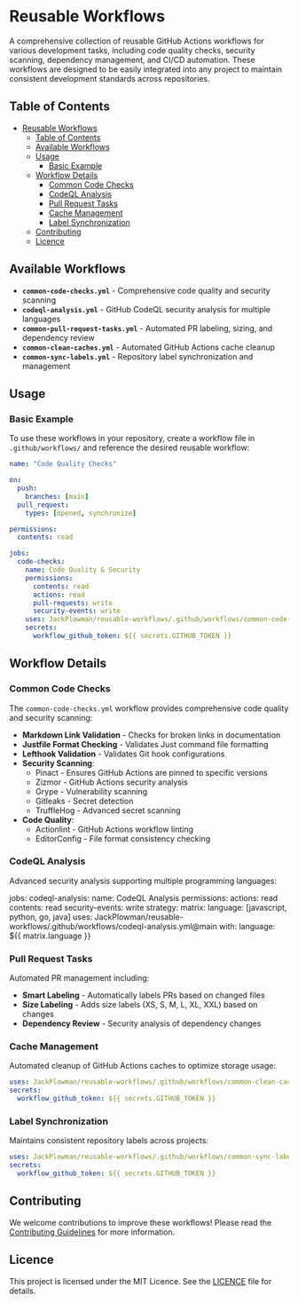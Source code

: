 # Reusable Workflows

A comprehensive collection of reusable GitHub Actions workflows for various development tasks, including code quality checks, security scanning, dependency management, and CI/CD automation. These workflows are designed to be easily integrated into any project to maintain consistent development standards across repositories.

## Table of Contents

- [Reusable Workflows](#reusable-workflows)
  - [Table of Contents](#table-of-contents)
  - [Available Workflows](#available-workflows)
  - [Usage](#usage)
    - [Basic Example](#basic-example)
  - [Workflow Details](#workflow-details)
    - [Common Code Checks](#common-code-checks)
    - [CodeQL Analysis](#codeql-analysis)
    - [Pull Request Tasks](#pull-request-tasks)
    - [Cache Management](#cache-management)
    - [Label Synchronization](#label-synchronization)
  - [Contributing](#contributing)
  - [Licence](#licence)

## Available Workflows

- **`common-code-checks.yml`** - Comprehensive code quality and security scanning
- **`codeql-analysis.yml`** - GitHub CodeQL security analysis for multiple languages
- **`common-pull-request-tasks.yml`** - Automated PR labeling, sizing, and dependency review
- **`common-clean-caches.yml`** - Automated GitHub Actions cache cleanup
- **`common-sync-labels.yml`** - Repository label synchronization and management

## Usage

### Basic Example

To use these workflows in your repository, create a workflow file in `.github/workflows/` and reference the desired reusable workflow:

```yaml
name: "Code Quality Checks"

on:
  push:
    branches: [main]
  pull_request:
    types: [opened, synchronize]

permissions:
  contents: read

jobs:
  code-checks:
    name: Code Quality & Security
    permissions:
      contents: read
      actions: read
      pull-requests: write
      security-events: write
    uses: JackPlowman/reusable-workflows/.github/workflows/common-code-checks.yml@main
    secrets:
      workflow_github_token: ${{ secrets.GITHUB_TOKEN }}
```

## Workflow Details

### Common Code Checks

The `common-code-checks.yml` workflow provides comprehensive code quality and security scanning:

- **Markdown Link Validation** - Checks for broken links in documentation
- **Justfile Format Checking** - Validates Just command file formatting
- **Lefthook Validation** - Validates Git hook configurations
- **Security Scanning**:
  - Pinact - Ensures GitHub Actions are pinned to specific versions
  - Zizmor - GitHub Actions security analysis
  - Grype - Vulnerability scanning
  - Gitleaks - Secret detection
  - TruffleHog - Advanced secret scanning
- **Code Quality**:
  - Actionlint - GitHub Actions workflow linting
  - EditorConfig - File format consistency checking

### CodeQL Analysis

Advanced security analysis supporting multiple programming languages:

jobs:
  codeql-analysis:
    name: CodeQL Analysis
    permissions:
      actions: read
      contents: read
      security-events: write
    strategy:
      matrix:
        language: [javascript, python, go, java]
    uses: JackPlowman/reusable-workflows/.github/workflows/codeql-analysis.yml@main
    with:
      language: ${{ matrix.language }}

### Pull Request Tasks

Automated PR management including:

- **Smart Labeling** - Automatically labels PRs based on changed files
- **Size Labeling** - Adds size labels (XS, S, M, L, XL, XXL) based on changes
- **Dependency Review** - Security analysis of dependency changes

### Cache Management

Automated cleanup of GitHub Actions caches to optimize storage usage:

```yaml
uses: JackPlowman/reusable-workflows/.github/workflows/common-clean-caches.yml@main
secrets:
  workflow_github_token: ${{ secrets.GITHUB_TOKEN }}
```

### Label Synchronization

Maintains consistent repository labels across projects:

```yaml
uses: JackPlowman/reusable-workflows/.github/workflows/common-sync-labels.yml@main
secrets:
  workflow_github_token: ${{ secrets.GITHUB_TOKEN }}
```

## Contributing

We welcome contributions to improve these workflows! Please read the [Contributing Guidelines](docs/CONTRIBUTING.md) for more information.

## Licence

This project is licensed under the MIT Licence. See the [LICENCE](LICENCE) file for details.
